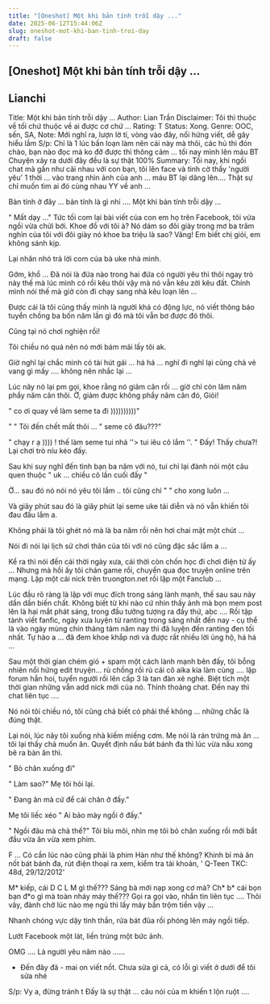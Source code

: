 ```yaml
---
title: "[Oneshot] Một khi bản tính trỗi dậy ..."
date: 2025-06-12T15:44:06Z
slug: oneshot-mot-khi-ban-tinh-troi-day
draft: false
---
```


## [Oneshot] Một khi bản tính trỗi dậy ...

## Lianchi

Title: Một khi bản tính trỗi dậy ...
Author: Lian Trần
Disclaimer: Tôi thì thuộc về tối chứ thuộc về ai được cơ chứ ...
Rating: T
Status: Xong. 
Genre: OOC, sến, SA,
Note: Mới nghĩ ra, lượn lờ tí, vòng vào đây, nổi hứng viết, dễ gây hiểu lầm 
S/p: Chỉ là 1 lúc bấn loạn làm nên cái này mà thôi, các hủ thì đón chào, bạn nào đọc mà ko đỡ được thì thông cảm ... tối nay mình lên máu BT 
Chuyện xảy ra dưới đây đều là sự thật 100% 
Summary: Tối nay, khi ngồi chat mà gần như cãi nhau với con bạn, tôi lên face và tình cờ thấy 'người yêu' 1 thời ... vào trang nhìn ảnh của anh ... máu BT lại dâng lên.... Thật sự chỉ muốn tìm ai đó cùng nhau YY về anh ...

Bản tính ở đây ... bản tính là gì nhỉ .... Một khi bản tính trỗi dậy ...

" Mất dạy ..." Tức tối com lại bài viết của con em họ trên Facebook, tôi vừa ngồi vừa chửi bới. Khoe đồ với tôi à? Nó dám so đôi giày trong mơ ba trăm nghìn của tôi với đôi giày nó khoe ba triệu là sao? Vâng! Em biết chị giỏi, em không sánh kịp.

Lại nhăn nhó trả lời com của bà uke nhà mình.

Gớm, khổ ... Đã nói là đứa nào trong hai đứa có người yêu thì thôi ngay trò này thế mà lúc mình có rồi kêu thôi vậy mà nó vẫn kêu zời kêu đất. Chính mình nói thế mà giờ còn đi chạy sang nhà kêu loạn lên ... 

Được cái là tôi cũng thấy mình là người khá có động lực, nó viết thông báo tuyển chồng ba bốn năm lần gì đó mà tôi vẫn bơ được đó thôi.

Cũng tại nó chơi nghiện rồi! 

Tôi chiều nó quá nên nó mới bám mãi lấy tôi ak. 

Giờ nghĩ lại chắc mình có tài hút gái ... há há ... nghĩ đi nghĩ lại cũng chả vẻ vang gì mấy .... không nên nhắc lại ...

Lúc nãy nó lại pm gọi, khoe rằng nó giảm cân rồi ... giờ chỉ còn lăm năm phẩy năm cân thôi. Ờ, giảm được không phẩy năm cân đó, Giỏi!

" co ơi quay về làm seme ta đi ))))))))))"

" " Tôi đến chết mất thôi ... " seme cô đâu???"

" chạy r ạ )))) ! thế làm seme tui nhá ''> tui iêu cô lắm ''. " Đấy! Thấy chưa?! Lại chơi trò níu kéo đấy.

Sau khi suy nghĩ đến tình bạn ba năm với nó, tui chỉ lại đành nói một câu quen thuộc " uk ... chiều cô lần cuối đấy " 

Ờ... sau đó nó nói nó yêu tôi lắm .. tôi cũng chỉ "  " cho xong luôn ...

Và giây phút sau đó là giây phút lại seme uke tái diễn và nó vẫn khiến tôi đau đầu lắm a. 

Không phải là tôi ghét nó mà là ba năm rồi nên hơi chai mặt một chút ... 

Nói đi nói lại lịch sử chơi thân của tôi với nó cũng đặc sắc lắm a ... 

Kể ra thì nói đến cái thời ngày xưa, cái thời còn chốn học đi chơi điện tử ấy ... Nhưng mà hồi ấy tôi chán game rồi, chuyển qua đọc truyện online trên mạng. Lập một cái nick trên truongton.net rồi lập một Fanclub ...

Lúc đầu rõ ràng là lập với mục đích trong sáng lành mạnh, thế sau sau này dần dần biến chất. Không biết từ khi nào cứ nhìn thấy ảnh mà bọn mem post lên là hai mắt phát sáng, trong đầu tưởng tượng ra đầy thứ, abc .... Rồi tập tành viết fanfic, ngày xưa luyện từ ranting trong sáng nhất đến nay - cụ thể là vào ngày mùng chín tháng tám năm nay thì đã luyện đến ranting đen tối nhất. Tự hào a ... đã đem khoe khắp nơi và được rất nhiều lời ủng hộ, há há ...

Sau một thời gian chém gió + spam một cách lành mạnh bên đấy, tôi bỗng nhiên nổi hứng edit truyện... rủ chồng rồi rủ cái cô aika kia làm cùng .... lập forum hẳn hoi, tuyển người rồi lên cấp 3 là tan đàn xẻ nghé. Biệt tích một thời gian những vẫn add nick mới của nó. Thỉnh thoảng chat. Đến nay thì chat liên tục ....

Nó nói tôi chiều nó, tôi cũng chả biết có phải thế không ... những chắc là đúng thật.

Lại nói, lúc nãy tôi xuống nhà kiếm miếng cơm. Mẹ nói là rán trứng mà ăn ... tôi lại thấy chả muốn ăn. Quyết định nấu bát bánh đa thì lúc vừa nấu xong bê ra bàn ăn thì.

" Bỏ chân xuống đi"

" Làm sao?" Mẹ tôi hỏi lại.

" Đang ăn mà cứ để cái chân ở đấy." 

Mẹ tôi liếc xéo " Ai bảo mày ngồi ở đấy."

" Ngồi đâu mà chả thế?" Tôi bĩu môi, nhìn mẹ tôi bỏ chân xuống rồi mới bắt đầu vừa ăn vừa xem phim. 

F ... Có cần lúc nào cũng phải là phim Hàn như thế không? Khinh bỉ mà ăn nốt bát bánh đa, rút điện thoại ra xem, kiểm tra tài khoản, ' Q-Teen TKC: 48d, 29/12/2012' 

M* kiếp, cái D C L M gì thế??? Sáng bà mới nạp xong cơ mà? Ch* b* cái bọn bạn đ*o gì mà toàn nháy máy thế??? Gọi ra gọi vào, nhắn tin liên tục .... Thôi vây, đành chờ lúc nào mẹ ngủ thì lấy máy bắn trộm tiền vậy ...

Nhanh chóng vực dậy tinh thần, rửa bát đũa rồi phóng lên máy ngồi tiếp.

Lướt Facebook một lát, liến trúng một bức ảnh.

OMG .... Là người yêu năm nào ......

- Đến đây đã - mai on viết nốt. Chưa sửa gì cả, có lỗi gì viết ở dưới để tôi sửa nhé 

S/p: Vy a, đừng tránh t  Đấy là sự thật ... câu nói của m khiến t lộn ruột ....